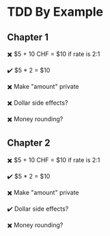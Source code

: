 # TDD By Example

## Chapter 1

✖️ $5 + 10 CHF = $10 if rate is 2:1

✔️ $5 \* 2 = $10

✖️ Make "amount" private

✖️ Dollar side effects?

✖️ Money rounding?

## Chapter 2

✖️ $5 + 10 CHF = $10 if rate is 2:1

✔️ $5 \* 2 = $10

✖️ Make "amount" private

✔️ Dollar side effects?

✖️ Money rounding?

